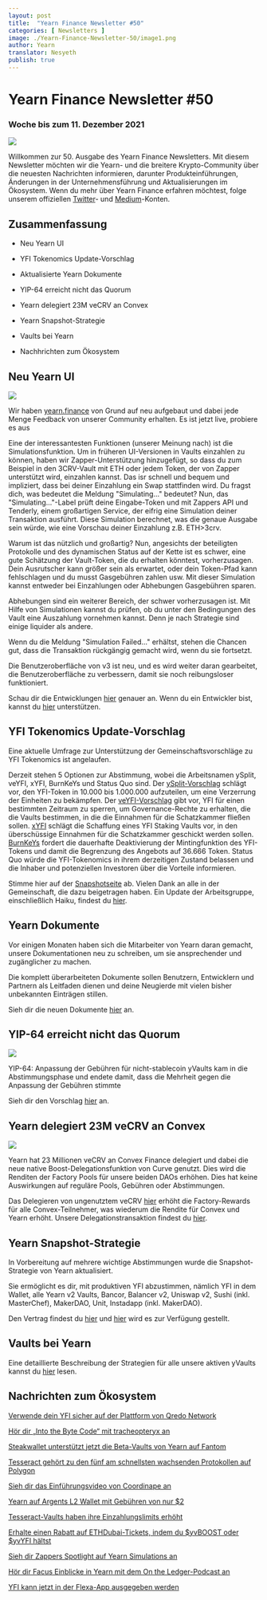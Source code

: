 ```yaml
---
layout: post
title:  "Yearn Finance Newsletter #50"
categories: [ Newsletters ]
image: ./Yearn-Finance-Newsletter-50/image1.png
author: Yearn
translator: Nesyeth
publish: true
---
```


# Yearn Finance Newsletter #50

### Woche bis zum 11. Dezember 2021

![](image1.png)

Willkommen zur 50. Ausgabe des Yearn Finance Newsletters. Mit diesem Newsletter möchten wir die Yearn- und die breitere Krypto-Community über die neuesten Nachrichten informieren, darunter Produkteinführungen, Änderungen in der Unternehmensführung und Aktualisierungen im Ökosystem. Wenn du mehr über Yearn Finance erfahren möchtest, folge unserem offiziellen [Twitter](https://twitter.com/iearnfinance)- und [Medium](https://medium.com/iearn)-Konten.

## Zusammenfassung

-   Neu Yearn UI

-   YFI Tokenomics Update-Vorschlag

-   Aktualisierte Yearn Dokumente

-   YIP-64 erreicht nicht das Quorum

-   Yearn delegiert 23M veCRV an Convex

-   Yearn Snapshot-Strategie

-   Vaults bei Yearn

-   Nachhrichten zum Ökosystem

## Neu Yearn UI

![](image2.png)

Wir haben [yearn.finance](https://yearn.finance/) von Grund auf neu aufgebaut und dabei jede Menge Feedback von unserer Community erhalten. Es ist jetzt live, probiere es aus 

Eine der interessantesten Funktionen (unserer Meinung nach) ist die Simulationsfunktion. Um in früheren UI-Versionen in Vaults einzahlen zu können, haben wir Zapper-Unterstützung hinzugefügt, so dass du zum Beispiel in den 3CRV-Vault mit ETH oder jedem Token, der von Zapper unterstützt wird, einzahlen kannst. Das isr schnell und bequem und impliziert, dass bei deiner Einzahlung ein Swap stattfinden wird. Du fragst dich, was bedeutet die Meldung "Simulating..." bedeutet? Nun, das "Simulating..."-Label prüft deine Eingabe-Token und mit Zappers API und Tenderly, einem großartigen Service, der eifrig eine Simulation deiner Transaktion ausführt. Diese Simulation berechnet, was die genaue Ausgabe sein würde, wie eine Vorschau deiner Einzahlung z.B. ETH>3crv.

Warum ist das nützlich und großartig? Nun, angesichts der beteiligten Protokolle und des dynamischen Status auf der Kette ist es schwer, eine gute Schätzung der Vault-Token, die du erhalten könntest, vorherzusagen. Dein Ausrutscher kann größer sein als erwartet, oder dein Token-Pfad kann fehlschlagen und du musst Gasgebühren zahlen usw. Mit dieser Simulation kannst entweder bei Einzahlungen oder Abhebungen Gasgebühren sparen.

Abhebungen sind ein weiterer Bereich, der schwer vorherzusagen ist. Mit Hilfe von Simulationen kannst du prüfen, ob du unter den Bedingungen des Vault eine Auszahlung vornehmen kannst. Denn je nach Strategie sind einige liquider als andere.

Wenn du die Meldung "Simulation Failed..." erhältst, stehen die Chancen gut, dass die Transaktion rückgängig gemacht wird, wenn du sie fortsetzt.

Die Benutzeroberfläche von v3 ist neu, und es wird weiter daran gearbeitet, die Benutzeroberfläche zu verbessern, damit sie noch reibungsloser funktioniert.

Schau dir die Entwicklungen [hier](https://medium.com/iearn/yearn-ui-v3-0-a194355bdb1f) genauer an. Wenn du ein Entwickler bist, kannst du [hier](https://github.com/yearn/yearn-finance-v3) unterstützen.

## YFI Tokenomics Update-Vorschlag

Eine aktuelle Umfrage zur Unterstützung der Gemeinschaftsvorschläge zu YFI Tokenomics ist angelaufen.

Derzeit stehen 5 Optionen zur Abstimmung, wobei die Arbeitsnamen ySplit, veYFI, xYFI, BurnKeYs und Status Quo sind. Der [ySplit-Vorschlag](https://docs.google.com/document/d/1dAWTkS_ZsXNy7mKKjOFUjILSlLsLz9KhGfLrwVu0GUg/edit) schlägt vor, den YFI-Token in 10.000 bis 1.000.000 aufzuteilen, um eine Verzerrung der Einheiten zu bekämpfen. Der [veYFI-Vorschlag](https://docs.google.com/document/d/1hoi-IVccOB6iUJYzuApVbyjbQBx8-M0UuzZosb9wlWM/edit) gibt vor, YFI für einen bestimmten Zeitraum zu sperren, um Governance-Rechte zu erhalten, die die Vaults bestimmen, in die die Einnahmen für die Schatzkammer fließen sollen. [xYFI](https://docs.google.com/document/d/1ev16BXu3bDC8zMSBvHmxMWIeD82ptZck6SJAO5frV5g/edit) schlägt die Schaffung eines YFI Staking Vaults vor, in den überschüssige Einnahmen für die Schatzkammer geschickt werden sollen. [BurnKeYs](https://docs.google.com/document/d/1BqmRsfdfCIaCtNZULdhKqUJzpKdaHE1XOGQlVp2nuSc/edit) fordert die dauerhafte Deaktivierung der Mintingfunktion des YFI-Tokens und damit die Begrenzung des Angebots auf 36.666 Token. Status Quo würde die YFI-Tokenomics in ihrem derzeitigen Zustand belassen und die Inhaber und potenziellen Investoren über die Vorteile informieren.

Stimme hier auf der [Snapshotseite](https://yearn.snapshot.page/#/proposal/0x783cb3d57dd59b2827f6a42967375f06504cc947ebaa3c0e495c7b29ffd47aea) ab. Vielen Dank an alle in der Gemeinschaft, die dazu beigetragen haben. Ein Update der Arbeitsgruppe, einschließlich Haiku, findest du [hier](https://docs.google.com/document/d/1-YEfXqXgTm-qzhPRUKs5allfX1XqYUOYwr_49FApnLU/edit).

## Yearn Dokumente

Vor einigen Monaten haben sich die Mitarbeiter von Yearn daran gemacht, unsere Dokumentationen neu zu schreiben, um sie ansprechender und zugänglicher zu machen.

Die komplett überarbeiteten Dokumente sollen Benutzern, Entwicklern und Partnern als Leitfaden dienen und deine Neugierde mit vielen bisher unbekannten Einträgen stillen.

Sieh dir die neuen Dokumente [hier](https://docs.yearn.finance/) an.

## YIP-64 erreicht nicht das Quorum

![](image3.png)

YIP-64: Anpassung der Gebühren für nicht-stablecoin yVaults kam in die Abstimmungsphase und endete damit, dass die Mehrheit gegen die Anpassung der Gebühren stimmte

Sieh dir den Vorschlag [hier](https://snapshot.org/#/ybaby.eth/proposal/0xfe7296601d199b89a8aa53f95d6243ef935d736bea2f13109979d8d5098017d2) an.

## Yearn delegiert 23M veCRV an Convex

![](image4.png)

Yearn hat 23 Millionen veCRV an Convex Finance delegiert und dabei die neue native Boost-Delegationsfunktion von Curve genutzt. Dies wird die Renditen der Factory Pools für unsere beiden DAOs erhöhen. Dies hat keine Auswirkungen auf reguläre Pools, Gebühren oder Abstimmungen.

Das Delegieren von ungenutztem veCRV [hier](https://convex-boost-delegation.vercel.app/) erhöht die Factory-Rewards für alle Convex-Teilnehmer, was wiederum die Rendite für Convex und Yearn erhöht. Unsere Delegationstransaktion findest du [hier](https://etherscan.io/tx/0x4734c879b23c678cb97ba90591e16a14f1f7a2e0a7d71bfa67d2e7bb5d718e5f).

## Yearn Snapshot-Strategie

In Vorbereitung auf mehrere wichtige Abstimmungen wurde die Snapshot-Strategie von Yearn aktualisiert.

Sie ermöglicht es dir, mit produktiven YFI abzustimmen, nämlich YFI in dem Wallet, alle Yearn v2 Vaults, Bancor, Balancer v2, Uniswap v2, Sushi (inkl. MasterChef), MakerDAO, Unit, Instadapp (inkl. MakerDAO).

Den Vertrag findest du [hier](https://github.com/yearn/snapshot-strategy) und [hier](https://etherscan.io/address/0xA79e803FffE9DA37477ddaFD7C6F3dbDCa1C566C#code) wird es zur Verfügung gestellt.

## Vaults bei Yearn

Eine detaillierte Beschreibung der Strategien für alle unsere aktiven yVaults kannst du [hier](https://medium.com/yearn-state-of-the-vaults/the-vaults-at-yearn-9237905ffed3) lesen.

## Nachrichten zum Ökosystem 

[Verwende dein YFI sicher auf der Plattform von Qredo Network](https://twitter.com/QredoNetwork/status/1461031928564436994)

[Hör dir „Into the Byte Code“ mit tracheopteryx an](https://twitter.com/benmercerdev/status/1464347991674863626?s=21)

[Steakwallet unterstützt jetzt die Beta-Vaults von Yearn auf Fantom](https://twitter.com/steakwallet/status/1463623834389602311?s=21)

[Tesseract gehört zu den fünf am schnellsten wachsenden Protokollen auf Polygon](https://twitter.com/marketducky/status/1461734313636945926?s=21)

[Sieh dir das Einführungsvideo von Coordinape an](https://twitter.com/coordinape/status/1460591450413015043?s=21)

[Yearn auf Argents L2 Wallet mit Gebühren von nur $2](https://twitter.com/argentHQ/status/1468934923264401419)

[Tesseract-Vaults haben ihre Einzahlungslimits erhöht](https://twitter.com/tesseract_fi/status/1468217220966801413)

[Erhalte einen Rabatt auf ETHDubai-Tickets, indem du $yvBOOST oder $yvYFI hältst](https://twitter.com/ETHDubaiConf/status/1467068791456923648)

[Sieh dir Zappers Spotlight auf Yearn Simulations an](https://twitter.com/zapper_fi/status/1466447565302517765)

[Hör dir Facus Einblicke in Yearn mit dem On the Ledger-Podcast an](https://twitter.com/Ledger/status/1465678701635506185)

[YFI kann jetzt in der Flexa-App ausgegeben werden](https://twitter.com/FlexaHQ/status/1469092114038415364)

